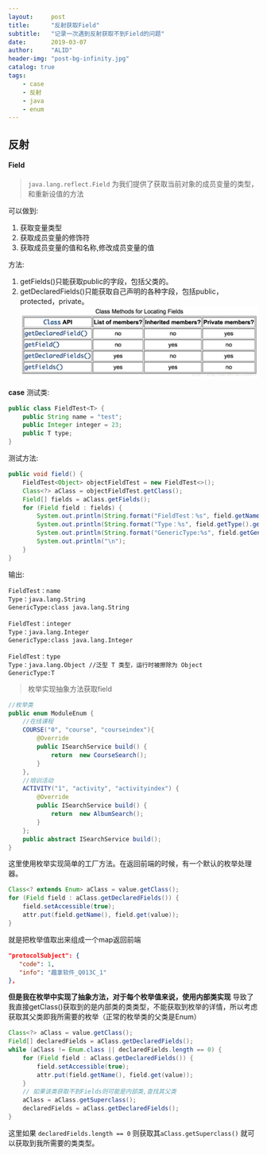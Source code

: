 ```yaml
---
layout:     post
title:      "反射获取Field"
subtitle:   "记录一次遇到反射获取不到Field的问题"
date:       2019-03-07
author:     "ALID"
header-img: "post-bg-infinity.jpg"
catalog: true
tags:
    - case
    - 反射
    - java
    - enum
---
```


## 反射

#### Field
> `java.lang.reflect.Field` 为我们提供了获取当前对象的成员变量的类型，和重新设值的方法

可以做到:
1. 获取变量类型
2. 获取成员变量的修饰符
3. 获取成员变量的值和名称,修改成员变量的值

方法:
1. getFields()只能获取public的字段，包括父类的。
2. getDeclaredFields()只能获取自己声明的各种字段，包括public，protected，private。
![img](/img/in-post/field/filds.jpeg)

**case**
测试类:
```java
public class FieldTest<T> {
    public String name = "test";
    public Integer integer = 23;
    public T type;
}
```
测试方法:
```java
public void field() {
    FieldTest<Object> objectFieldTest = new FieldTest<>();
    Class<?> aClass = objectFieldTest.getClass();
    Field[] fields = aClass.getFields();
    for (Field field : fields) {
        System.out.println(String.format("FieldTest：%s", field.getName()));
        System.out.println(String.format("Type：%s", field.getType().getCanonicalName()));
        System.out.println(String.format("GenericType:%s", field.getGenericType().toString()));
        System.out.println("\n");
    }
}
```
输出:
```
FieldTest：name
Type：java.lang.String
GenericType:class java.lang.String

FieldTest：integer
Type：java.lang.Integer
GenericType:class java.lang.Integer

FieldTest：type
Type：java.lang.Object //泛型 T 类型，运行时被擦除为 Object
GenericType:T
```

> 枚举实现抽象方法获取field

```java
//枚举类
public enum ModuleEnum {
    //在线课程
    COURSE("0", "course", "courseindex"){
        @Override
        public ISearchService build() {
            return  new CourseSearch();
        }
    },
    //培训活动
    ACTIVITY("1", "activity", "activityindex") {
        @Override
        public ISearchService build() {
            return  new AlbumSearch();
        }
    };
    public abstract ISearchService build();
}
```

这里使用枚举实现简单的工厂方法。在返回前端的时候，有一个默认的枚举处理器。
```java
Class<? extends Enum> aClass = value.getClass();
for (Field field : aClass.getDeclaredFields()) {
    field.setAccessible(true);
    attr.put(field.getName(), field.get(value));
}
```

就是把枚举值取出来组成一个map返回前端

```json
"protocolSubject": {
   "code": 1,
   "info": "趣拿软件_Q013C_1"
},
```

**但是我在枚举中实现了抽象方法，对于每个枚举值来说，使用内部类实现**
导致了我直接getClass()获取到的是内部类的类类型，不能获取到枚举的详情，所以考虑获取其父类即我所需要的枚举（正常的枚举类的父类是Enum）

```java
Class<?> aClass = value.getClass();
Field[] declaredFields = aClass.getDeclaredFields();
while (aClass != Enum.class || declaredFields.length == 0) {
    for (Field field : aClass.getDeclaredFields()) {
        field.setAccessible(true);
        attr.put(field.getName(), field.get(value));
    }
    // 如果该类获取不到Fields则可能是内部类,查找其父类
    aClass = aClass.getSuperclass();
    declaredFields = aClass.getDeclaredFields();
}
```

这里如果 `declaredFields.length == 0` 则获取其`aClass.getSuperclass()` 就可以获取到我所需要的类类型。